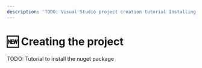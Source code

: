 ```yaml
---
description: 'TODO: Visual Studio project creation tutorial Installing the requirements'
---
```


# 🆕 Creating the project



TODO: Tutorial to install the nuget package
